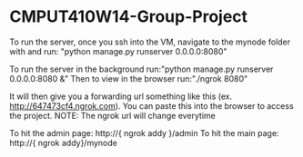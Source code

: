 CMPUT410W14-Group-Project
=========================
To run the server, once you ssh into the VM, navigate to the mynode folder with and run: "python manage.py runserver 0.0.0.0:8080"

To run the server in the background run:"python manage.py runserver 0.0.0.0:8080 &"
Then to view in the browser run:"./ngrok 8080" 

It will then give you a forwarding url something like this (ex. http://647473cf4.ngrok.com). You can paste this into the browser to access the project. NOTE: The ngrok url will change everytime

To hit the admin page: http://{ ngrok addy }/admin
To hit the main page: http://{ ngrok addy}/mynode

